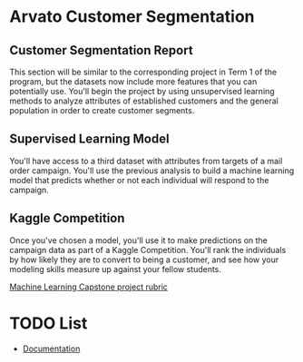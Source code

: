 # Arvato Customer Segmentation

## Customer Segmentation Report

This section will be similar to the corresponding project in Term 1 of the program, but the datasets now include more features that you can potentially use. You'll begin the project by using unsupervised learning methods to analyze attributes of established customers and the general population in order to create customer segments.

## Supervised Learning Model

You'll have access to a third dataset with attributes from targets of a mail order campaign. You'll use the previous analysis to build a machine learning model that predicts whether or not each individual will respond to the campaign.

## Kaggle Competition

Once you've chosen a model, you'll use it to make predictions on the campaign data as part of a Kaggle Competition. You'll rank the individuals by how likely they are to convert to being a customer, and see how your modeling skills measure up against your fellow students.

[Machine Learning Capstone project rubric](https://review.udacity.com/#!/rubrics/410/view)

# TODO List

- [Documentation](https://medium.com/@richdayandnight/a-simple-tutorial-on-how-to-document-your-python-project-using-sphinx-and-rinohtype-177c22a15b5b)
